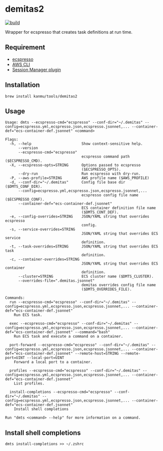 # demitas2

[![build](https://github.com/kanmu/demitas2/actions/workflows/build.yml/badge.svg)](https://github.com/kanmu/demitas2/actions/workflows/build.yml)

Wrapper for ecspresso that creates task definitions at run time.

## Requirement

* [ecspresso](https://github.com/kayac/ecspresso)
* [AWS CLI](https://aws.amazon.com/cli/)
* [Session Manager plugin](https://docs.aws.amazon.com/systems-manager/latest/userguide/session-manager-working-with-install-plugin.html)

## Installation

```
brew install kanmu/tools/demitas2
```

## Usage

```
Usage: dmts --ecspresso-cmd="ecspresso" --conf-dir="~/.demitas" --config=ecspresso.yml,ecspresso.json,ecspresso.jsonnet,... --container-def="ecs-container-def.jsonnet" <command>

Flags:
  -h, --help                       Show context-sensitive help.
      --version
      --ecspresso-cmd="ecspresso"
                                   ecspresso command path ($ECSPRESSO_CMD).
  -X, --ecspresso-opts=STRING      Options passed to ecspresso
                                   ($ECSPRESSO_OPTS).
      --dry-run                    Run ecspresso with dry-run.
  -P, --aws-profile=STRING         AWS profile name ($AWS_PROFILE)
  -d, --conf-dir="~/.demitas"      Config file base dir ($DMTS_CONF_DIR).
      --config=ecspresso.yml,ecspresso.json,ecspresso.jsonnet,...
                                   ecspresso config file name ($ECSPRESSO_CONF).
      --container-def="ecs-container-def.jsonnet"
                                   ECS container definition file name
                                   ($DMTS_CONT_DEF).
  -e, --config-overrides=STRING    JSON/YAML string that overrides ecspresso
                                   config.
  -s, --service-overrides=STRING
                                   JSON/YAML string that overrides ECS service
                                   definition.
  -t, --task-overrides=STRING      JSON/YAML string that overrides ECS task
                                   definition.
  -c, --container-overrides=STRING
                                   JSON/YAML string that overrides ECS container
                                   definition.
      --cluster=STRING             ECS cluster name ($DMTS_CLUSTER).
      --overrides-file=".demitas.jsonnet"
                                   demitas overrides config file name
                                   ($DMTS_OVERRIDES_FILE).

Commands:
  run --ecspresso-cmd="ecspresso" --conf-dir="~/.demitas" --config=ecspresso.yml,ecspresso.json,ecspresso.jsonnet,... --container-def="ecs-container-def.jsonnet"
    Run ECS task.

  exec --ecspresso-cmd="ecspresso" --conf-dir="~/.demitas" --config=ecspresso.yml,ecspresso.json,ecspresso.jsonnet,... --container-def="ecs-container-def.jsonnet" --command="bash"
    Run ECS task and execute a command on a container.

  port-forward --ecspresso-cmd="ecspresso" --conf-dir="~/.demitas" --config=ecspresso.yml,ecspresso.json,ecspresso.jsonnet,... --container-def="ecs-container-def.jsonnet" --remote-host=STRING --remote-port=UINT --local-port=UINT
    Forward a local port to a container.

  profiles --ecspresso-cmd="ecspresso" --conf-dir="~/.demitas" --config=ecspresso.yml,ecspresso.json,ecspresso.jsonnet,... --container-def="ecs-container-def.jsonnet"
    List profiles.

  install-completions --ecspresso-cmd="ecspresso" --conf-dir="~/.demitas" --config=ecspresso.yml,ecspresso.json,ecspresso.jsonnet,... --container-def="ecs-container-def.jsonnet"
    Install shell completions

Run "dmts <command> --help" for more information on a command.
```

## Install shell completions

```
dmts install-completions >> ~/.zshrc
```
